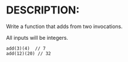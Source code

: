 # DESCRIPTION:

Write a function that adds from two invocations.

All inputs will be integers.

```
add(3)(4)  // 7
add(12)(20) // 32
```
